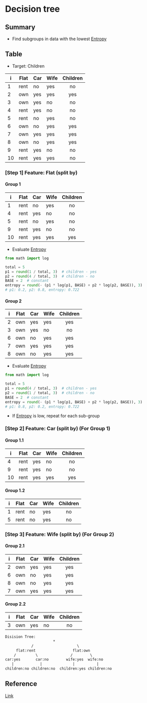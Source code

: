 # Decision tree

## Summary
* Find subgroups in data with the lowest [Entropy](/entropy)

## Table

* Target: Children

i  | Flat         | Car           |     Wife      |   Children    |
---|--------------|---------------|---------------|:-------------:|
1  | rent         | no            |      yes      |      no       |
2  | own          | yes           |      yes      |      yes      |
3  | own          | yes           |      no       |      no       |
4  | rent         | yes           |      no       |      no       |
5  | rent         | no            |      yes      |      no       |
6  | own          | no            |      yes      |      yes      |
7  | own          | yes           |      yes      |      yes      |
8  | own          | no            |      yes      |      yes      |
9  | rent         | yes           |      no       |      no       |
10 | rent         | yes           |      yes      |      no       |

### [Step 1] Feature: Flat (split by)

#### Group 1

i  | Flat         | Car           |     Wife      |   Children    |
---|--------------|---------------|---------------|:-------------:|
1  | rent         | no            |      yes      |      no       |
4  | rent         | yes           |      no       |      no       |
5  | rent         | no            |      yes      |      no       |
9  | rent         | yes           |      no       |      no       |
10 | rent         | yes           |      yes      |      yes      |

* Evaluate [Entropy](/entropy)

```py
from math import log

total = 5
p1 = round(1 / total, 3)  # children - yes
p2 = round(4 / total, 3)  # children - no
BASE = 2  # constant
entropy = round(- (p1 * log(p1, BASE) + p2 * log(p2, BASE)), 3)
# p1: 0.2, p2: 0.8, entropy: 0.722
```

#### Group 2

i  | Flat         | Car           |     Wife      |   Children    |
---|--------------|---------------|---------------|:-------------:|
2  | own          | yes           |      yes      |      yes      |
3  | own          | yes           |      no       |      no       |
6  | own          | no            |      yes      |      yes      |
7  | own          | yes           |      yes      |      yes      |
8  | own          | no            |      yes      |      yes      |

* Evaluate [Entropy](/entropy)

```py
from math import log

total = 5
p1 = round(4 / total, 3)  # children - yes
p2 = round(1 / total, 3)  # children - no
BASE = 2  # constant
entropy = round(- (p1 * log(p1, BASE) + p2 * log(p2, BASE)), 3)
# p1: 0.8, p2: 0.2, entropy: 0.722
```

* If [Entropy](/entropy) is low, repeat for each sub-group

### [Step 2] Feature: Car (split by) (For Group 1)

#### Group 1.1

i  | Flat         | Car           |     Wife      |   Children    |
---|--------------|---------------|---------------|:-------------:|
4  | rent         | yes           |      no       |      no       |
9  | rent         | yes           |      no       |      no       |
10 | rent         | yes           |      yes      |      yes      |


#### Group 1.2

i  | Flat         | Car           |     Wife      |   Children    |
---|--------------|---------------|---------------|:-------------:|
1  | rent         | no            |      yes      |      no       |
5  | rent         | no            |      yes      |      no       |


### [Step 3] Feature: Wife (split by) (For Group 2)

#### Group 2.1

i  | Flat         | Car           |     Wife      |   Children    |
---|--------------|---------------|---------------|:-------------:|
2  | own          | yes           |      yes      |      yes      |
6  | own          | no            |      yes      |      yes      |
8  | own          | no            |      yes      |      yes      |
7  | own          | yes           |      yes      |      yes      |


#### Group 2.2

i  | Flat         | Car           |     Wife      |   Children    |
---|--------------|---------------|---------------|:-------------:|
3  | own          | yes           |      no       |      no       |


```txt
Disision Tree:
                      *
            /                    \
     flat:rent                 flat:own
    /         \               /        \
car:yes       car:no        wife:yes  wife:no   
   |            |              |          |
children:no children:no  children:yes children:no
```

## Reference
[Link]()

